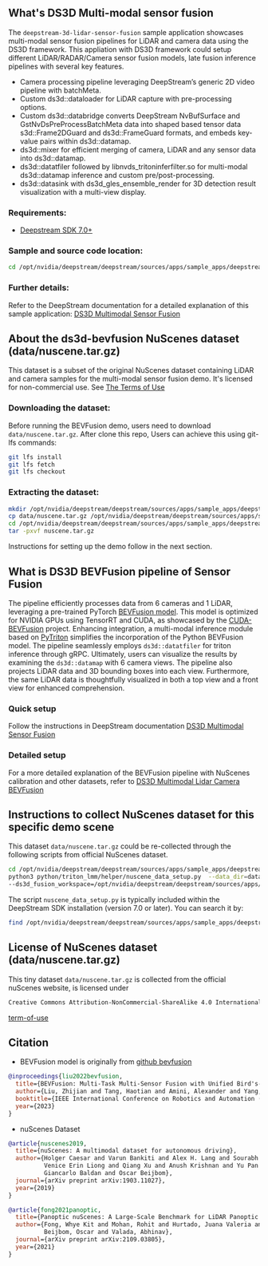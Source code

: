 ## **What's DS3D Multi-modal sensor fusion**

The ``deepstream-3d-lidar-sensor-fusion`` sample application showcases multi-modal sensor fusion pipelines for LiDAR and camera data using the DS3D framework. This appliation with DS3D framework could setup different LiDAR/RADAR/Camera sensor fusion models, late fusion inference pipelines with several key features.

- Camera processing pipeline leveraging DeepStream’s generic 2D video pipeline with batchMeta.
- Custom ds3d::dataloader for LiDAR capture with pre-processing options.
- Custom ds3d::databridge converts DeepStream NvBufSurface and GstNvDsPreProcessBatchMeta data into shaped based tensor data s3d::Frame2DGuard and ds3d::FrameGuard formats, and embeds key-value pairs within ds3d::datamap.
- ds3d::mixer for efficient merging of camera, LiDAR and any sensor data into ds3d::datamap.
- ds3d::datatfiler followed by libnvds_tritoninferfilter.so for multi-modal ds3d::datamap inference and custom pre/post-processing.
- ds3d::datasink with ds3d_gles_ensemble_render for 3D detection result visualization with a multi-view display.

### Requirements:

 - [Deepstream SDK 7.0+](https://developer.nvidia.com/deepstream-sdk)

### Sample and source code location:

```bash
cd /opt/nvidia/deepstream/deepstream/sources/apps/sample_apps/deepstream-3d-lidar-sensor-fusion/
```
### Further details:

Refer to the DeepStream documentation for a detailed explanation of this sample application:
[DS3D Multimodal Sensor Fusion](https://docs.nvidia.com/metropolis/deepstream/dev-guide/text/DS_3D_MultiModal_Lidar_Sensor_Fusion.html)


## **About the ds3d-bevfusion NuScenes dataset (data/nuscene.tar.gz)**

This dataset is a subset of the original NuScenes dataset containing LiDAR and camera samples for the multi-modal sensor fusion demo. It's licensed for non-commercial use. See [The Terms of Use](https://www.nuscenes.org/terms-of-use)

### Downloading the dataset:

Before running the BEVFusion demo, users need to download ``data/nuscene.tar.gz``. After clone this repo, Users can achieve this using git-lfs commands:

```bash
git lfs install
git lfs fetch
git lfs checkout
```

### Extracting the dataset:

```bash
mkdir /opt/nvidia/deepstream/deepstream/sources/apps/sample_apps/deepstream-3d-lidar-sensor-fusion/data/
cp data/nuscene.tar.gz /opt/nvidia/deepstream/deepstream/sources/apps/sample_apps/deepstream-3d-lidar-sensor-fusion/data/
cd /opt/nvidia/deepstream/deepstream/sources/apps/sample_apps/deepstream-3d-lidar-sensor-fusion/data/
tar -pxvf nuscene.tar.gz
```

Instructions for setting up the demo follow in the next section.


## **What is DS3D BEVFusion pipeline of Sensor Fusion**

The pipeline efficiently processes data from 6 cameras and 1 LiDAR, leveraging a pre-trained PyTorch [BEVFusion model](https://github.com/mit-han-lab/bevfusion). This model is optimized for NVIDIA GPUs using TensorRT and CUDA, as showcased by the [CUDA-BEVFusion](https://github.com/NVIDIA-AI-IOT/Lidar_AI_Solution/tree/master/CUDA-BEVFusion) project. Enhancing integration, a multi-modal inference module based on [PyTriton](https://github.com/triton-inference-server/pytriton) simplifies the incorporation of the Python BEVFusion model. The pipeline seamlessly employs ``ds3d::datatfiler`` for triton inference through gRPC. Ultimately, users can visualize the results by examining the ``ds3d::datamap`` with 6 camera views. The pipeline also projects LiDAR data and 3D bounding boxes into each view. Furthermore, the same LiDAR data is thoughtfully visualized in both a top view and a front view for enhanced comprehension.

### **Quick setup**

Follow the instructions in DeepStream documentation [DS3D Multimodal Sensor Fusion](https://docs.nvidia.com/metropolis/deepstream/dev-guide/text/DS_3D_MultiModal_Lidar_Sensor_Fusion.html)

### **Detailed setup**

For a more detailed explanation of the BEVFusion pipeline with NuScenes calibration and other datasets, refer to [DS3D Multimodal Lidar Camera BEVFusion](https://docs.nvidia.com/metropolis/deepstream/dev-guide/text/DS_3D_MultiModal_Lidar_Camera_BEVFusion.html)

## **Instructions to collect NuScenes dataset for this specific demo scene**

This dataset ``data/nuscene.tar.gz`` could be re-collected through the following scripts from official NuScenes dataset.

```bash
cd /opt/nvidia/deepstream/deepstream/sources/apps/sample_apps/deepstream-3d-lidar-sensor-fusion
python3 python/triton_lmm/helper/nuscene_data_setup.py  --data_dir=dataset/nuscene \
--ds3d_fusion_workspace=/opt/nvidia/deepstream/deepstream/sources/apps/sample_apps/deepstream-3d-lidar-sensor-fusion --print_calibration
```

The script ``nuscene_data_setup.py`` is typically included within the DeepStream SDK installation (version 7.0 or later). You can search it by:

```bash
find /opt/nvidia/deepstream/deepstream/sources/apps/sample_apps/deepstream-3d-lidar-sensor-fusion/python -name nuscene_data_setup.py
```

## **License of NuScenes dataset (data/nuscene.tar.gz)**

This tiny dataset ``data/nuscene.tar.gz`` is collected from the official nuScenes website, is licensed under
```bash
Creative Commons Attribution-NonCommercial-ShareAlike 4.0 International Public License (“CC BY-NC-SA 4.0”).
```
[term-of-use](https://www.nuscenes.org/terms-of-use)

## **Citation**

- BEVFusion model is originally from [github bevfusion](https://github.com/mit-han-lab/bevfusion)

```bibtex
@inproceedings{liu2022bevfusion,
  title={BEVFusion: Multi-Task Multi-Sensor Fusion with Unified Bird's-Eye View Representation},
  author={Liu, Zhijian and Tang, Haotian and Amini, Alexander and Yang, Xingyu and Mao, Huizi and Rus, Daniela and Han, Song},
  booktitle={IEEE International Conference on Robotics and Automation (ICRA)},
  year={2023}
}
```

- nuScenes Dataset

```bibtex
@article{nuscenes2019,
  title={nuScenes: A multimodal dataset for autonomous driving},
  author={Holger Caesar and Varun Bankiti and Alex H. Lang and Sourabh Vora and
          Venice Erin Liong and Qiang Xu and Anush Krishnan and Yu Pan and
          Giancarlo Baldan and Oscar Beijbom},
  journal={arXiv preprint arXiv:1903.11027},
  year={2019}
}
```

```bibtex
@article{fong2021panoptic,
  title={Panoptic nuScenes: A Large-Scale Benchmark for LiDAR Panoptic Segmentation and Tracking},
  author={Fong, Whye Kit and Mohan, Rohit and Hurtado, Juana Valeria and Zhou, Lubing and Caesar, Holger and
          Beijbom, Oscar and Valada, Abhinav},
  journal={arXiv preprint arXiv:2109.03805},
  year={2021}
}
```
